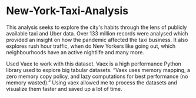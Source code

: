 # New-York-Taxi-Analysis

This analysis seeks to explore the city's habits through the lens of publicly available taxi and Uber data. Over 133 million records were analysed which provided an insight on how the pandemic affected the taxi business. It also explores rush hour traffic, when do New Yorkers like going out, which neighbourhoods have an active nightlife and many more. 

Used Vaex to work with this dataset. Vaex is a high performance Python library used to explore big tabular datasets. “Vaex uses memory mapping, a zero memory copy policy, and lazy computations for best performance (no memory wasted).” Using vaex allowed me to process the datasets and visualize them faster and saved up a lot of time.
